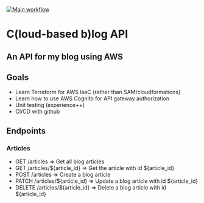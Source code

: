 [![Main workflow](https://github.com/ricksterhd123/clog-api/actions/workflows/main.yml/badge.svg?branch=master)](https://github.com/ricksterhd123/clog-api/actions/workflows/main.yml)
# C(loud-based b)log API 
## An API for my blog using AWS

## Goals
- Learn Terraform for AWS IaaC (rather than SAM/cloudformations)
- Learn how to use AWS Cognito for API gateway authorization
- Unit testing (experience++)
- CI/CD with github

## Endpoints
### Articles
- GET /articles => Get all blog articles
- GET /articles/${article_id} => Get the article with id ${article_id}
- POST /articles => Create a blog article
- PATCH /articles/${article_id} => Update a blog article with id ${article_id}
- DELETE /articles/${article_id} => Delete a blog article with id ${article_id}

